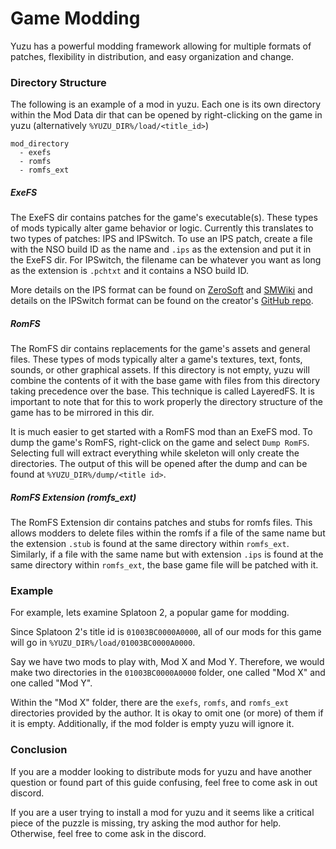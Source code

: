 # Game Modding

Yuzu has a powerful modding framework allowing for multiple formats of patches, flexibility in distribution, and easy organization and change.

### Directory Structure

The following is an example of a mod in yuzu. Each one is its own directory within the Mod Data dir that can be opened by right-clicking on the game in yuzu (alternatively `%YUZU_DIR%/load/<title_id>`)
```
mod_directory
  - exefs
  - romfs
  - romfs_ext
  ```

  ##### ExeFS
  The ExeFS dir contains patches for the game's executable(s). These types of mods typically alter game behavior or logic. Currently this translates to two types of patches: IPS and IPSwitch. To use an IPS patch, create a file with the NSO build ID as the name and `.ips` as the extension and put it in the ExeFS dir. For IPSwitch, the filename can be whatever you want as long as the extension is `.pchtxt` and it contains a NSO build ID.

  More details on the IPS format can be found on [ZeroSoft](https://zerosoft.zophar.net/ips.php) and [SMWiki](http://old.smwiki.net/wiki/IPS_file_format) and details on the IPSwitch format can be found on the creator's [GitHub repo](https://github.com/3096/ipswitch).

  ##### RomFS
  The RomFS dir contains replacements for the game's assets and general files. These types of mods typically alter a game's textures, text, fonts, sounds, or other graphical assets. If this directory is not empty, yuzu will combine the contents of it with the base game with files from this directory taking precedence over the base. This technique is called LayeredFS. It is important to note that for this to work properly the directory structure of the game has to be mirrored in this dir.

  It is much easier to get started with a RomFS mod than an ExeFS mod. To dump the game's RomFS, right-click on the game and select `Dump RomFS`. Selecting full will extract everything while skeleton will only create the directories. The output of this will be opened after the dump and can be found at `%YUZU_DIR%/dump/<title id>`.

  ##### RomFS Extension (romfs_ext)
  The RomFS Extension dir contains patches and stubs for romfs files. This allows modders to delete files within the romfs if a file of the same name but the extension `.stub` is found at the same directory within `romfs_ext`. Similarly, if a file with the same name but with extension `.ips` is found at the same directory within `romfs_ext`, the base game file will be patched with it.

  ### Example 

  For example, lets examine Splatoon 2, a popular game for modding.

  Since Splatoon 2's title id is `01003BC0000A0000`, all of our mods for this game will go in `%YUZU_DIR%/load/01003BC0000A0000`. 

  Say we have two mods to play with, Mod X and Mod Y. Therefore, we would make two directories in the `01003BC0000A0000` folder, one called "Mod X" and one called "Mod Y".

  Within the "Mod X" folder, there are the `exefs`, `romfs`, and `romfs_ext` directories provided by the author. It is okay to omit one (or more) of them if it is empty. Additionally, if the mod folder is empty yuzu will ignore it.

  ### Conclusion
  If you are a modder looking to distribute mods for yuzu and have another question or found part of this guide confusing, feel free to come ask in out discord. 

  If you are a user trying to install a mod for yuzu and it seems like a critical piece of the puzzle is missing, try asking the mod author for help. Otherwise, feel free to come ask in the discord.

